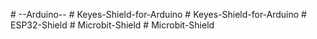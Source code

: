 
#   - - A r d u i n o - -  
 #   K e y e s - S h i e l d - f o r - A r d u i n o  
 #   K e y e s - S h i e l d - f o r - A r d u i n o  
 #   E S P 3 2 - S h i e l d  
 #   M i c r o b i t - S h i e l d  
 #   M i c r o b i t - S h i e l d  
 